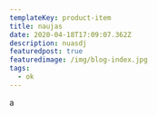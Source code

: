 ```yaml
---
templateKey: product-item
title: naujas
date: 2020-04-18T17:09:07.362Z
description: nuasdj
featuredpost: true
featuredimage: /img/blog-index.jpg
tags:
  - ok
---
```

a